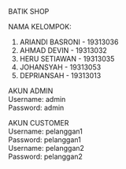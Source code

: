 BATIK SHOP  

NAMA KELOMPOK:  
1. ARIANDI BASRONI - 19313036    
2. AHMAD DEVIN - 19313032   
3. HERU SETIAWAN - 19313035  
4. JOHANSYAH - 19313053  
5. DEPRIANSAH - 19313013    
  
AKUN ADMIN  
Username: admin  
Password: admin  

AKUN CUSTOMER  
Username: pelanggan1  
Password: pelanggan1  
Username: pelanggan2    
Password: pelanggan2  
